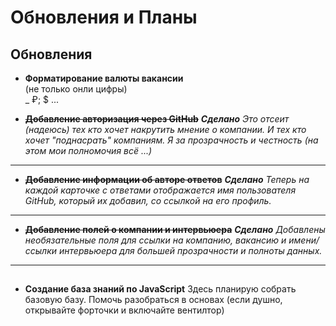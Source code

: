 # Обновления и Планы

## Обновления

- **Форматирование валюты вакансии**    
(не только онли цифры)  
_ ₽; $ ...

- ~~**Добавление авторизация через GitHub**~~ 
  _**Сделано**_
  _Это отсеит (надеюсь) тех кто хочет накрутить мнение о компании._
  _И тех кто хочет "поднасрать" компаниям._
  _Я за прозрачность и честность (на этом мои полномочия всё ...)_

---

- ~~**Добавление информации об авторе ответов**~~
  _**Сделано**_
  _Теперь на каждой карточке с ответами отображается имя пользователя GitHub, который их добавил, со ссылкой на его профиль._

---

- ~~**Добавление полей о компании и интервьюера**~~
  _**Сделано**_
  _Добавлены необязательные поля для ссылки на компанию, вакансию и имени/ссылки интервьюера для большей прозрачности и полноты данных._

---

##

- **Создание база знаний по JavaScript**
  Здесь планирую собрать базовую базу.
  Помочь разобраться в основах
  (если душно, открывайте форточки и включайте вентилтор)